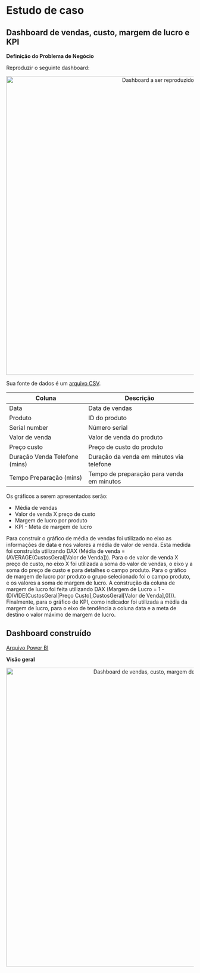 # Estudo de caso
## Dashboard de vendas, custo, margem de lucro e KPI

**Definição do Problema de Negócio**

Reproduzir o seguinte dashboard:
<center><img src="https://github.com/luizabizoni/power-bi-studies/blob/master/dsa-cap-04/exercicio.png" alt ="Dashboard a ser reproduzido" width="800"></center>

Sua fonte de dados é um [arquivo CSV](https://github.com/luizabizoni/power-bi-studies/blob/master/dsa-cap-04/Custos.csv).

Coluna   | Descrição
--- | ---
Data | Data de vendas
Produto | ID do produto
Serial number | Número serial
Valor de venda | Valor de venda do produto
Preço custo | Preço de custo do produto
Duração Venda Telefone (mins) | Duração da venda em minutos via telefone
Tempo Preparação (mins) | Tempo de preparação para venda em minutos

Os gráficos a serem apresentados serão:
- Média de vendas
- Valor de venda X preço de custo
- Margem de lucro por produto
- KPI - Meta de margem de lucro

Para construir o gráfico de média de vendas foi utilizado no eixo as informações de data e nos valores a média de valor de venda. Esta medida foi construída utilizando DAX (Média de venda = (AVERAGE(CustosGeral[Valor de Venda])).
Para o de valor de venda X preço de custo, no eixo X foi utilizada a soma do valor de vendas, o eixo y a soma do preço de custo e para detalhes o campo produto.
Para o gráfico de margem de lucro por produto o grupo selecionado foi o campo produto, e os valores a soma de margem de lucro. A construção da coluna de margem de lucro foi feita utilizando DAX (Margem de Lucro = 1 - (DIVIDE(CustosGeral[Preço Custo],CustosGeral[Valor de Venda],0))).
Finalmente, para o gráfico de KPI, como indicador foi utilizada a média da margem de lucro, para o eixo de tendência a coluna data e a meta de destino o valor máximo de margem de lucro.

## Dashboard construído
[Arquivo Power BI](https://github.com/luizabizoni/power-bi-studies/blob/master/dsa-cap-04/projeto3.pbix)

**Visão geral**
<center><img src="https://github.com/luizabizoni/power-bi-studies/blob/master/dsa-cap-04/exercicioResolucao.PNG" alt ="Dashboard de vendas, custo, margem de lucro e KPI" width="800"></center>
